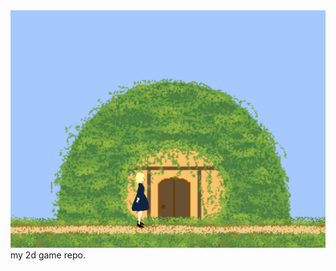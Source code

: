<img src="https://github.com/Melnus/YUEADV/blob/master/png/aaa.png" alt="adv1" title="home">
my 2d game repo.
